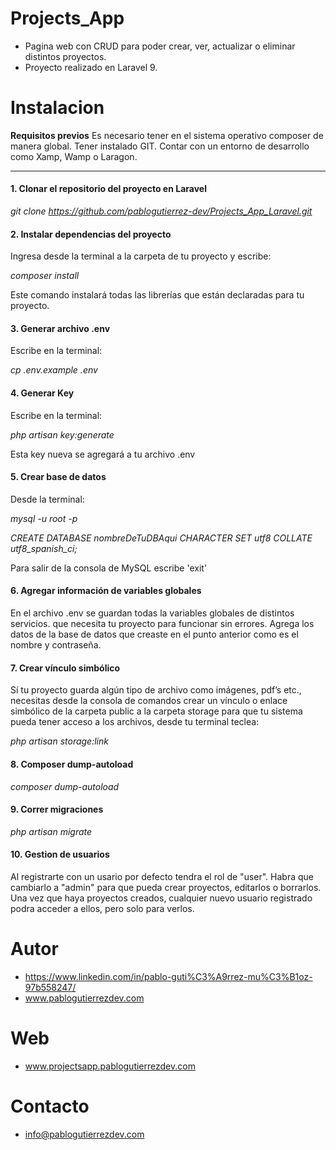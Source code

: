 # Projects_App

- Pagina web con CRUD para poder crear, ver, actualizar o eliminar distintos proyectos.
- Proyecto realizado en Laravel 9.

# Instalacion

**Requisitos previos**
 Es necesario tener en el sistema operativo composer de manera global.
 Tener instalado GIT.
 Contar con un entorno de desarrollo como Xamp, Wamp o Laragon.

------------

#### 1. Clonar el repositorio del proyecto en Laravel
*git clone https://github.com/pablogutierrez-dev/Projects_App_Laravel.git*


#### 2. Instalar dependencias del proyecto
Ingresa desde la terminal a la carpeta de tu proyecto y escribe:

*composer install*

Este comando instalará todas las librerías que están declaradas para tu proyecto.


#### 3. Generar archivo .env
 Escribe en la terminal:

*cp .env.example .env*


#### 4. Generar Key
 Escribe en la terminal:

*php artisan key:generate*

Esta key nueva se agregará a tu archivo .env


#### 5. Crear base de datos

Desde la terminal:

*mysql -u root -p*

*CREATE DATABASE nombreDeTuDBAqui CHARACTER SET utf8 COLLATE utf8_spanish_ci;*

Para salir de la consola de MySQL escribe 'exit'

#### 6. Agregar información de variables globales
En el archivo .env se guardan todas la variables globales de distintos servicios. que necesita tu proyecto para funcionar sin errores. Agrega los datos de la base de datos que creaste en el punto anterior como es el nombre y contraseña.


#### 7. Crear vínculo simbólico
Sí tu proyecto guarda algún tipo de archivo como imágenes, pdf’s etc., necesitas desde la consola de comandos crear un vínculo o enlace simbólico de la carpeta public a la carpeta storage para que tu sistema pueda tener acceso a los archivos, desde tu terminal teclea:

*php artisan storage:link*

#### 8. Composer dump-autoload

*composer dump-autoload*

#### 9. Correr migraciones

*php artisan migrate*


#### 10. Gestion de usuarios

Al registrarte con un usario por defecto tendra el rol de "user". Habra que cambiarlo a "admin" para que pueda crear proyectos, editarlos o borrarlos. Una vez que haya proyectos creados, cualquier nuevo usuario registrado podra acceder a ellos, pero solo para verlos.

# Autor

- https://www.linkedin.com/in/pablo-guti%C3%A9rrez-mu%C3%B1oz-97b558247/
- www.pablogutierrezdev.com

# Web

- www.projectsapp.pablogutierrezdev.com

# Contacto

- info@pablogutierrezdev.com
